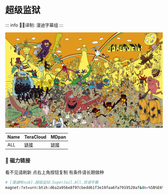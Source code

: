 # 超级监狱

::: info
✍🏻译制: 漫迪字幕组
:::

![thumb-1920-215087.jpg](thumb-1920-215087.jpg)

| Name | TeraCloud | MDpan |
| --- | --- | --- |
| ALL |[链接](https://kita.teracloud.jp/share/117271d1ce338002) |[链接](https://mdpan.tk/%E8%B6%85%E7%BA%A7%E7%9B%91%E7%8B%B1) |

### 🧲 磁力链接

看不见请刷新 点右上角按钮复制 有条件请长期做种

```bash
# [漫迪MDsub].超级监狱.SuperJail.All.双语字幕
magnet:?xt=urn:btih:d6a2a956e8f97cbedd61f3e19faa6fa7919520af&dn=%5B%E6%BC%AB%E8%BF%AAMDsub%5D.%E8%B6%85%E7%BA%A7%E7%9B%91%E7%8B%B1.SuperJail.All.%E5%8F%8C%E8%AF%AD%E5%AD%97%E5%B9%95&tr=udp://tracker.opentrackr.org:1337/announce&tr=udp://opentracker.i2p.rocks:6969/announce&tr=udp://open.demonii.com:1337/announce&tr=udp://tracker.openbittorrent.com:6969/announce&tr=http://tracker.openbittorrent.com:80/announce&tr=udp://open.stealth.si:80/announce&tr=udp://tracker.torrent.eu.org:451/announce&tr=udp://exodus.desync.com:6969/announce&tr=udp://explodie.org:6969/announce&tr=udp://uploads.gamecoast.net:6969/announce&tr=udp://tracker1.bt.moack.co.kr:80/announce&tr=udp://tracker.tiny-vps.com:6969/announce&tr=udp://tracker.therarbg.com:6969/announce&tr=udp://tracker.theoks.net:6969/announce&tr=udp://tracker.moeking.me:6969/announce&tr=udp://tracker.dump.cl:6969/announce&tr=udp://tracker.bittor.pw:1337/announce&tr=udp://tracker.4.babico.name.tr:3131/announce&tr=udp://thouvenin.cloud:6969/announce&tr=udp://sanincode.com:6969/announce
```